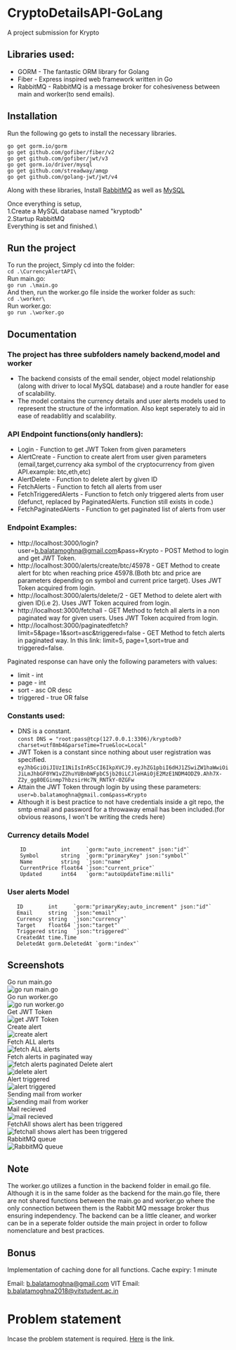 # CryptoDetailsAPI-GoLang
 A project submission for Krypto


Libraries used:
---------------
* GORM - The fantastic ORM library for Golang
* Fiber - Express inspired web framework written in Go
* RabbitMQ - RabbitMQ is a message broker for cohesiveness between main and worker(to send emails).

Installation
---------------
Run the following go gets to install the necessary libraries.
```
go get gorm.io/gorm
go get github.com/gofiber/fiber/v2
go get github.com/gofiber/jwt/v3
go get gorm.io/driver/mysql
go get github.com/streadway/amqp
go get github.com/golang-jwt/jwt/v4
```
Along with these libraries, Install [RabbitMQ](https://www.rabbitmq.com/download.html) as well as [MySQL](https://dev.mysql.com/downloads/installer/)

Once everything is setup,\
1.Create a MySQL database named "kryptodb"\
2.Startup RabbitMQ\
Everything is set and finished.\


Run the project
---------------
To run the project, Simply cd into the folder:\
```cd .\CurrencyAlertAPI\ ```\
Run main.go:\
```go run .\main.go```\
And then, run the worker.go file inside the worker folder as such:\
```cd .\worker\```\
Run worker.go:\
```go run .\worker.go```

Documentation
---------------
### The project has three subfolders namely backend,model and worker
* The backend consists of the email sender, object model relationship (along with driver to local MySQL database) and a route handler for ease of scalability.
* The model contains the currency details and user alerts models used to represent the structure of the information. Also kept seperately to aid in ease of readablitly and scalability.

### API Endpoint functions(only handlers):
* Login - Function to get JWT Token from given parameters
* AlertCreate - Function to create alert from user given parameters (email,target,currency aka symbol of the cryptocurrency from given API.example: btc,eth,etc)
* AlertDelete - Function to delete alert by given ID 
* FetchAlerts - Function to fetch all alerts from user
* FetchTriggeredAlerts - Function to fetch only triggered alerts from user (defunct, replaced by PaginatedAlerts. Function still exists in code.)
* FetchPaginatedAlerts - Function to get paginated list of alerts from user

### Endpoint Examples:
* http://localhost:3000/login?user=b.balatamoghna@gmail.com&pass=Krypto - POST Method to login and get JWT Token.
* http://localhost:3000/alerts/create/btc/45978 - GET Method to create alert for btc when reaching price 45978.(Both btc and price are parameters depending on symbol and current price target). Uses JWT Token acquired from login.
* http://localhost:3000/alerts/delete/2 - GET Method to delete alert with given ID(i.e 2). Uses JWT Token acquired from login.
* http://localhost:3000/fetchall - GET Method to fetch all alerts in a non paginated way for given users. Uses JWT Token acquired from login.
* http://localhost:3000/paginatedfetch?limit=5&page=1&sort=asc&triggered=false - GET Method to fetch alerts in paginated way. In this link: limit=5, page=1,sort=true and triggered=false.

Paginated response can have only the following parameters with values:
* limit - int
* page - int
* sort - asc OR desc
* triggered - true OR false

### Constants used:
* DNS is a constant.\
```const DNS = "root:pass@tcp(127.0.0.1:3306)/kryptodb?charset=utf8mb4&parseTime=True&loc=Local"```
* JWT Token is a constant since nothing about user registration was specified.\
```eyJhbGciOiJIUzI1NiIsInR5cCI6IkpXVCJ9.eyJhZG1pbiI6dHJ1ZSwiZW1haWwiOiJiLmJhbGF0YW1vZ2huYUBnbWFpbC5jb20iLCJleHAiOjE2MzE1NDM4ODZ9.Ahh7X-Z2y_gg80EGinmp7hbzsirHc7N_RNTkY-0ZGFw```
* Attain the JWT Token through login by using these parameters:\
```user=b.balatamoghna@gmail.com&pass=Krypto```
* Although it is best practice to not have credentials inside a git repo, the smtp email and password for a throwaway email has been included.(for obvious reasons, I won't be writing the creds here)


### Currency details Model
```
	ID           int     `gorm:"auto_increment" json:"id"`
	Symbol       string  `gorm:"primaryKey" json:"symbol"`
	Name         string  `json:"name"`
	CurrentPrice float64 `json:"current_price"`
	Updated      int64   `gorm:"autoUpdateTime:milli"
 ```
 
 ### User alerts Model
 ```
 	ID        int     `gorm:"primaryKey;auto_increment" json:"id"`
	Email     string  `json:"email"`
	Currency  string  `json:"currency"`
	Target    float64 `json:"target"`
	Triggered string  `json:"triggered"`
	CreatedAt time.Time
	DeletedAt gorm.DeletedAt `gorm:"index"`
 ```
 ## Screenshots
 Go run main.go\
 ![go run main.go](https://user-images.githubusercontent.com/480968/132880440-608fb0f3-b0fa-4edb-81be-8019d33b24fe.png)\
 Go run worker.go\
 ![go run worker.go](https://user-images.githubusercontent.com/480968/132880515-2f7c35ea-d66b-4d27-8b9b-8bdd2f9c3fca.png)\
 Get JWT Token\
 ![get JWT Token](https://user-images.githubusercontent.com/480968/132880604-6530340b-8af1-43ed-b36a-e7e6dae285fd.png)\
 Create alert\
 ![create alert](https://user-images.githubusercontent.com/480968/132880709-82760a2f-7453-4b74-9ba6-4ecfeb4f74b5.png)\
 Fetch ALL alerts\
 ![fetch ALL alerts](https://user-images.githubusercontent.com/480968/132880814-a3f9385b-3963-45d5-8646-5f9d750f1fce.png)\
 Fetch alerts in paginated way\
 ![fetch alerts paginated](https://user-images.githubusercontent.com/480968/132934535-6fc68571-f330-4cde-9dce-1d6956dd14e3.png)
 Delete alert\
 ![delete alert](https://user-images.githubusercontent.com/480968/132881585-b5ac9792-ca6f-4426-8c30-414014cfde1f.png)\
 Alert triggered\
 ![alert triggered](https://user-images.githubusercontent.com/480968/132882911-5886e18c-8d7f-4067-8a82-1ac9819aeed1.png)\
 Sending mail from worker\
 ![sending mail from worker](https://user-images.githubusercontent.com/480968/132882292-1c36956d-6837-4943-baea-cc977787b619.png)\
 Mail recieved\
 ![mail recieved](https://user-images.githubusercontent.com/480968/132882855-2ca68f27-e236-4f03-ad07-5657f9b86187.png)\
 FetchAll shows alert has been triggered\
 ![fetchall shows alert has been triggered](https://user-images.githubusercontent.com/480968/132883264-415a36f1-74a3-4986-9b18-b0132278b60b.png)\
 RabbitMQ queue\
 ![RabbitMQ queue](https://user-images.githubusercontent.com/480968/132883502-451251df-17fa-42cb-beb1-80952c77734f.png)

 ## Note
 The worker.go utilizes a function in the backend folder in email.go file. Although it is in the same folder as the backend for the main.go file, there are not shared functions between the main.go and worker.go where the only connection between them is the Rabbit MQ message broker thus ensuring independency.
 The backend can be a little cleaner, and worker can be in a seperate folder outside the main project in order to follow nomenclature and best practices.
 
 ## Bonus
 Implementation of caching done for all functions.
 Cache expiry: 1 minute
 
 
 Email: b.balatamoghna@gmail.com
 VIT Email: b.balatamoghna2018@vitstudent.ac.in
 

# Problem statement
Incase the problem statement is required. [Here](https://drive.google.com/file/d/1ZXNHy1lH10ves3MnwOeoGxD8IhDn0rBT/view?usp=sharing) is the link.
